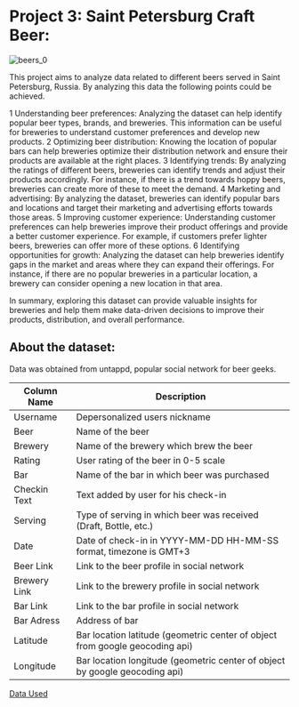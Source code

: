 # Project 3: Saint Petersburg Craft Beer:
![beers_0](https://user-images.githubusercontent.com/29818091/226423880-d7068268-8707-4f1a-b40b-6001bf183ab7.jpg)

This project aims to analyze data related to different beers served in Saint Petersburg, Russia. By analyzing this data the following points could be achieved.

1	Understanding beer preferences: Analyzing the dataset can help identify popular beer types, brands, and breweries. This information can be useful for breweries to understand customer preferences and develop new products.
2	Optimizing beer distribution: Knowing the location of popular bars can help breweries optimize their distribution network and ensure their products are available at the right places.
3	Identifying trends: By analyzing the ratings of different beers, breweries can identify trends and adjust their products accordingly. For instance, if there is a trend towards hoppy beers, breweries can create more of these to meet the demand.
4	Marketing and advertising: By analyzing the dataset, breweries can identify popular bars and locations and target their marketing and advertising efforts towards those areas.
5	Improving customer experience: Understanding customer preferences can help breweries improve their product offerings and provide a better customer experience. For example, if customers prefer lighter beers, breweries can offer more of these options.
6	Identifying opportunities for growth: Analyzing the dataset can help breweries identify gaps in the market and areas where they can expand their offerings. For instance, if there are no popular breweries in a particular location, a brewery can consider opening a new location in that area.

In summary, exploring this dataset can provide valuable insights for breweries and help them make data-driven decisions to improve their products, distribution, and overall performance.

## About the dataset:
Data was obtained from untappd, popular social network for beer geeks.

|Column Name                   |Description                                                                  |
|----------------------------- |---------------------------------------------------------------------------- |
|Username                      |Depersonalized users nickname                                                |
|Beer                          |Name of the beer                                                             |
|Brewery                       |Name of the brewery which brew the beer                                      |
|Rating                        |User rating of the beer in 0-5 scale                                         |
|Bar                           |Name of the bar in which beer was purchased                                  |
|Checkin Text                  |Text added by user for his check-in                                          |
|Serving                       |Type of serving in which beer was received (Draft, Bottle, etc.)             |
|Date                          |Date of check-in in YYYY-MM-DD HH-MM-SS format, timezone is GMT+3            |
|Beer Link                     |Link to the beer profile in social network                                   |
|Brewery Link                  |Link to the brewery profile in social network                                |
|Bar Link                      |Link to the bar profile in social network                                    |
|Bar Adress                    |Address of bar                                                               |
|Latitude                      |Bar location latitude (geometric center of object from google geocoding api) |
|Longitude                     |Bar location longitude (geometric center of object by google geocoding api)  |

[Data Used](https://www.kaggle.com/datasets/kondrasso/saint-petersburg-craft-beer?resource=download)
